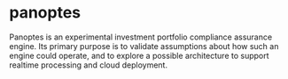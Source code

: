 # panoptes
Panoptes is an experimental investment portfolio compliance assurance engine. Its primary purpose is to validate assumptions about how such an engine could operate, and to explore a possible architecture to support realtime processing and cloud deployment.
